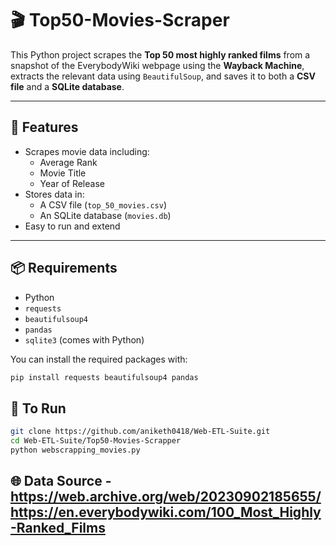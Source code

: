 # 🎬 Top50-Movies-Scraper

This Python project scrapes the **Top 50 most highly ranked films** from a snapshot of the EverybodyWiki webpage using the **Wayback Machine**, extracts the relevant data using `BeautifulSoup`, and saves it to both a **CSV file** and a **SQLite database**.

---

## 🔧 Features

- Scrapes movie data including:
  - Average Rank
  - Movie Title
  - Year of Release
- Stores data in:
  - A CSV file (`top_50_movies.csv`)
  - An SQLite database (`movies.db`)
- Easy to run and extend

---

## 📦 Requirements

- Python
- `requests`
- `beautifulsoup4`
- `pandas`
- `sqlite3` (comes with Python)


You can install the required packages with:

```bash
pip install requests beautifulsoup4 pandas
```

## 🚀 To Run

```bash
git clone https://github.com/aniketh0418/Web-ETL-Suite.git
cd Web-ETL-Suite/Top50-Movies-Scrapper
python webscrapping_movies.py
```

## 🌐 Data Source - https://web.archive.org/web/20230902185655/https://en.everybodywiki.com/100_Most_Highly-Ranked_Films

